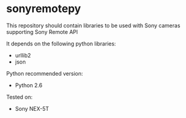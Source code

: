# sonyremotepy
This repository should contain libraries to be used with Sony cameras supporting Sony Remote API

It depends on the following python libraries:
- urllib2
- json

Python recommended version:
- Python 2.6

Tested on:
- Sony NEX-5T
